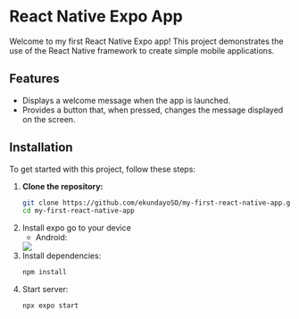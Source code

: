# React Native Expo App

Welcome to my first React Native Expo app! This project demonstrates the use of the React Native framework to create simple mobile applications.

## Features
- Displays a welcome message when the app is launched.
- Provides a button that, when pressed, changes the message displayed on the screen.

## Installation

To get started with this project, follow these steps:

1. **Clone the repository:**
   ```bash
   git clone https://github.com/ekundayoSO/my-first-react-native-app.git
   cd my-first-react-native-app
   ```
2. Install expo go to your device
   - Android: 
   <img src="/myFirstApp/Android-QR-Code.png">
2. Install dependencies:
   ```bash
   npm install
   ````
3. Start server:
   ```bash
   npx expo start
   ```